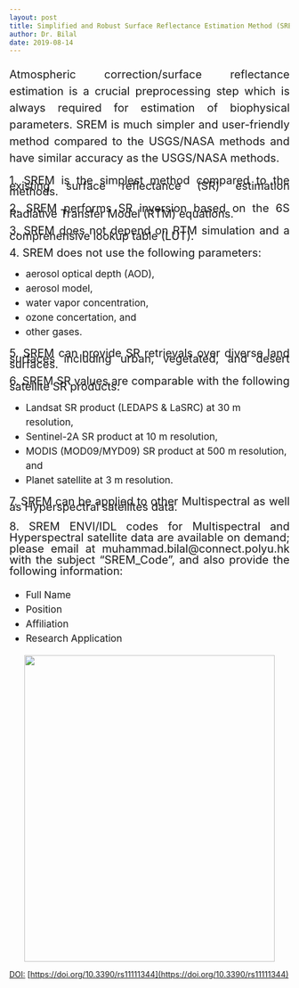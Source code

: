 ```yaml
---
layout: post
title: Simplified and Robust Surface Reflectance Estimation Method (SREM)
author: Dr. Bilal
date: 2019-08-14
---
```


<p style="text-align:justify;line-height:1.5; font-size:15pt">Atmospheric correction/surface reflectance estimation is a crucial preprocessing step which is always required for estimation of biophysical parameters. SREM is much simpler and user-friendly method compared to the USGS/NASA methods and have similar accuracy as the USGS/NASA methods.</p>

<p style="text-align:justify;line-height:0.5; font-size:15pt">
1. SREM is the simplest method compared to the existing surface reflectance (SR) estimation methods. 
</p>

<p style="text-align:justify;line-height:0.5; font-size:15pt">
2. SREM performs SR inversion based on the 6S Radiative Transfer Model (RTM) equations.
  </p>

<p style="text-align:justify;line-height:0.5; font-size:15pt">
3. SREM does not depend on RTM simulation and a comprehensive lookup table (LUT).
  </p>

<p style="text-align:justify;line-height:0.5; font-size:15pt">
4. SREM does not use the following parameters:
 </p>

<ul style="list-style-type:disc;line-height:1.5; font-size:13pt">
	<li>aerosol optical depth (AOD),</li>
    <li>aerosol model,</li>
    <li>water vapor concentration,</li>
    <li>ozone concertation, and</li>
    <li>other gases.</li>
 </ul>
 
<p style="text-align:justify;line-height:0.5; font-size:15pt">
5. SREM can provide SR retrievals over diverse land surfaces including urban, vegetated, and desert surfaces.
</p>
  
<p style="text-align:justify;line-height:0.5; font-size:15pt">
6. SREM SR values are comparable with the following satellite SR products:
</p>

<ul style="list-style-type:disc;line-height:1.5; font-size:13pt">
      <li>Landsat SR product (LEDAPS & LaSRC) at 30 m resolution,</li>
      <li>Sentinel-2A SR product at 10 m resolution,</li>
      <li>MODIS (MOD09/MYD09) SR product at 500 m resolution, and</li>
      <li>Planet satellite at 3 m resolution.</li>
</ul>

<p style="text-align:justify;line-height:0.5; font-size:15pt">
7. SREM can be applied to other Multispectral as well as Hyperspectral satellites data. 
</p>

<p style="text-align:justify;line-height:1.0; font-size:15pt">
8. SREM ENVI/IDL codes for Multispectral and Hyperspectral satellite data are available on demand; please email at muhammad.bilal@connect.polyu.hk with the subject “SREM_Code”, and also provide the following information:
</p>
<ul style="list-style-type:disc;line-height:1.5; font-size:13pt">
      <li>Full Name</li>
      <li>Position</li>
      <li>Affiliation</li>
      <li>Research Application</li>
</ul>
<p align="center">
  <img src="https://github.com/rsbilal/rsbilal.github.io/blob/master/image/SREM_Schematic_Diagram.png?raw=true" width="450px" height="550px"/></p>

[DOI:](https://www.mdpi.com/2072-4292/11/11/1344) [https://doi.org/10.3390/rs11111344](https://doi.org/10.3390/rs11111344)


